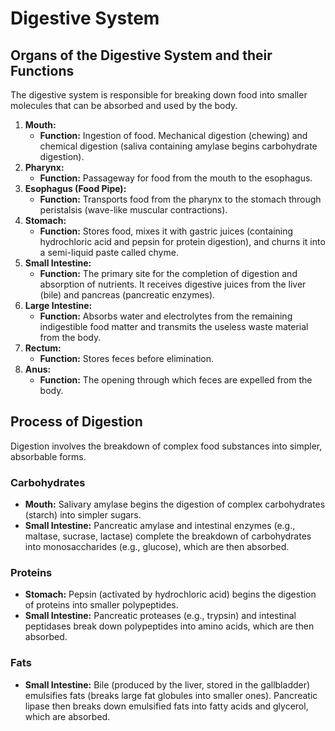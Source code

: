
# Digestive System

## Organs of the Digestive System and their Functions

The digestive system is responsible for breaking down food into smaller molecules that can be absorbed and used by the body.

1.  **Mouth:**
    *   **Function:** Ingestion of food. Mechanical digestion (chewing) and chemical digestion (saliva containing amylase begins carbohydrate digestion).
2.  **Pharynx:**
    *   **Function:** Passageway for food from the mouth to the esophagus.
3.  **Esophagus (Food Pipe):**
    *   **Function:** Transports food from the pharynx to the stomach through peristalsis (wave-like muscular contractions).
4.  **Stomach:**
    *   **Function:** Stores food, mixes it with gastric juices (containing hydrochloric acid and pepsin for protein digestion), and churns it into a semi-liquid paste called chyme.
5.  **Small Intestine:**
    *   **Function:** The primary site for the completion of digestion and absorption of nutrients. It receives digestive juices from the liver (bile) and pancreas (pancreatic enzymes).
6.  **Large Intestine:**
    *   **Function:** Absorbs water and electrolytes from the remaining indigestible food matter and transmits the useless waste material from the body.
7.  **Rectum:**
    *   **Function:** Stores feces before elimination.
8.  **Anus:**
    *   **Function:** The opening through which feces are expelled from the body.

## Process of Digestion

Digestion involves the breakdown of complex food substances into simpler, absorbable forms.

### Carbohydrates

*   **Mouth:** Salivary amylase begins the digestion of complex carbohydrates (starch) into simpler sugars.
*   **Small Intestine:** Pancreatic amylase and intestinal enzymes (e.g., maltase, sucrase, lactase) complete the breakdown of carbohydrates into monosaccharides (e.g., glucose), which are then absorbed.

### Proteins

*   **Stomach:** Pepsin (activated by hydrochloric acid) begins the digestion of proteins into smaller polypeptides.
*   **Small Intestine:** Pancreatic proteases (e.g., trypsin) and intestinal peptidases break down polypeptides into amino acids, which are then absorbed.

### Fats

*   **Small Intestine:** Bile (produced by the liver, stored in the gallbladder) emulsifies fats (breaks large fat globules into smaller ones). Pancreatic lipase then breaks down emulsified fats into fatty acids and glycerol, which are absorbed.
